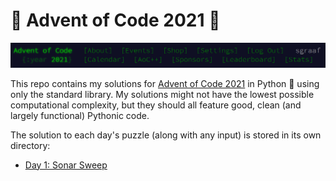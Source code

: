 # 🎄 Advent of Code 2021 🌟

![Advent of Code Header Screenshot](./img/header.png)

This repo contains my solutions for [Advent of Code 2021](https://adventofcode.com/2021/) in Python 🐍 using only the standard library. My solutions might not have the lowest possible computational complexity, but they should all feature good, clean (and largely functional) Pythonic code.

The solution to each day's puzzle (along with any input) is stored in its own directory:
* [Day 1: Sonar Sweep](./day01)
